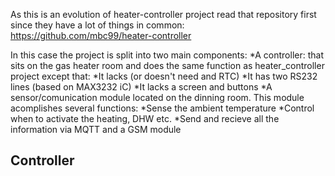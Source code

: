 As this is an evolution of heater-controller project read that repository first since they have a lot of things in common: https://github.com/mbc99/heater-controller

In this case the project is split into two main components:
*A controller: that sits on the gas heater room and does the same function as heater_controller project except that:
	*It lacks (or doesn't need and RTC)
	*It has two RS232 lines (based on MAX3232 iC)
	*It lacks a screen and buttons
*A sensor/comunication module located on the dinning room. This module acomplishes several functions:
	*Sense the ambient temperature
	*Control when to activate the heating, DHW etc.
	*Send and recieve all the information via MQTT and a GSM module




## Controller